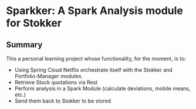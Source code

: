 # Sparkker: A Spark Analysis module for Stokker

## Summary

This a personal learning project whose functionality, for the moment, is to:
- Using Spring Cloud Netflix orchestrate itself with the Stokker and Portfolio-Manager modules.
- Retrieve Stock quotations via Rest
- Perform analysis in a Spark Module (calculate deviations, mobile means, etc.)
- Send them back to Stokker to be stored


